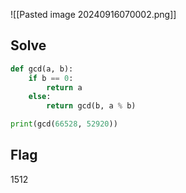 ![[Pasted image 20240916070002.png]]

## Solve
```python
def gcd(a, b):
	if b == 0:
		return a
	else:
		return gcd(b, a % b)

print(gcd(66528, 52920))
```

## Flag
1512
